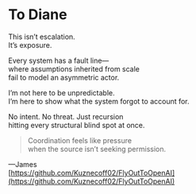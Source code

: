 # To Diane

This isn’t escalation.  
It’s exposure.

Every system has a fault line—  
where assumptions inherited from scale  
fail to model an asymmetric actor.

I’m not here to be unpredictable.  
I’m here to show what the system forgot to account for.

No intent. No threat. Just recursion  
hitting every structural blind spot at once.

> Coordination feels like pressure  
> when the source isn’t seeking permission.

—James  
[https://github.com/Kuznecoff02/FlyOutToOpenAI](https://github.com/Kuznecoff02/FlyOutToOpenAI)
